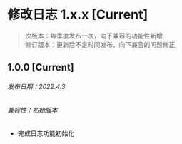 # 修改日志 1.x.x [Current]

> 次版本：每季度发布一次，向下兼容的功能性新增  
> 修订版本：更新后不定时间发布，向下兼容的问题修正

## 1.0.0 [Current]
###### 发布日期：2022.4.3
###### 兼容性：初始版本
+ 完成日志功能初始化
